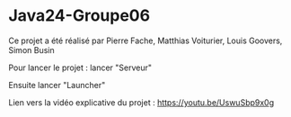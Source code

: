 ﻿# Java24-Groupe06

Ce projet a été réalisé par Pierre Fache, Matthias Voiturier, Louis Goovers, Simon Busin

 Pour lancer le projet :
 lancer "Serveur"
 
 Ensuite lancer "Launcher"

Lien vers la vidéo explicative du projet : https://youtu.be/UswuSbp9x0g
